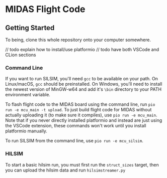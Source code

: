 # MIDAS Flight Code

## Getting Started

To being, clone this whole repository onto your computer somewhere.

// todo explain how to install/use platformio
// todo have both VSCode and CLion sections

### Command Line
If you want to run SILSIM, you'll need `gcc` to be available on your path. 
On Linux/macOS, `gcc` should be preinstalled. 
On Windows, you'll need to install the newest version of MinGW-w64 and add it's
`\bin` directory to your PATH environment variable.

To flash flight code to the MIDAS board using the command line, run
`pio run -e mcu_main -t upload`. To just build flight code for MIDAS without
actually uploading it (to make sure it compiles), use `pio run -e mcu_main`.
Note that if you never directly installed platformio and instead are just using
the VSCode extension, these commands won't work until you install platformio
manually.

To run SILSIM from the command line, use `pio run -e mcu_silsim`.

### HILSIM
To start a basic hilsim run, you must first run the `struct_sizes` target, then you can upload the hilsim data and run `hilsimstreamer.py`